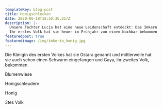 ```yaml
---
templateKey: blog-post
title: Honigschlecken
date: 2020-06-18T18:50:36.217Z
description: |-
  Unsere Tochter Lucia hat eine neue Leidenschaft entdeckt: Das Imkern!
  Ihr erstes Volk hat sie heuer im Frühjahr von einem Nachbar bekommen.
featuredpost: true
featuredimage: /img/imkerin_honig.jpg
---
```


Die Königin des ersten Volkes hat sie Ostara genannt und mittlerweile hat sie auch schon einen Schwarm eingefangen und Gaya, ihr zweites Volk, bekommen.

Blumenwiese

Honigschleudern

Honig

3tes Volk
